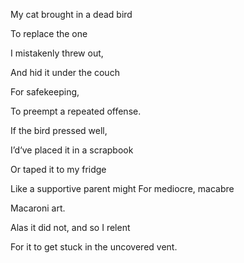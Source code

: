 My cat brought in a dead bird

To replace the one 

I mistakenly threw out, 

And hid it under the couch

For safekeeping,

To preempt a repeated offense. 

  

If the bird pressed well,

I’d‘ve placed it in a scrapbook

Or taped it to my fridge 

Like a supportive parent might For mediocre, macabre

Macaroni art.

  

Alas it did not, and so I relent

For it to get stuck in the uncovered vent.